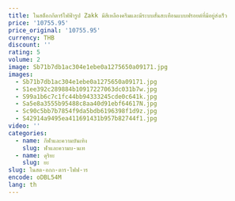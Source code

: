 ```yaml
---
title: ในสต็อกกีตาร์ไฟฟ้ารูป Zakk มีสีเหลืองครีมและมีระบบสั่นสะเทือนแบบฟรอยด์ที่มีอยู่ส่งเร็ว
price: '10755.95'
price_original: '10755.95'
currency: THB
discount: ''
rating: 5
volume: 2
image: Sb71b7db1ac304e1ebe0a1275650a09171.jpg
images:
  - Sb71b7db1ac304e1ebe0a1275650a09171.jpg
  - S1ee392c289884b10917227063dc031b7w.jpg
  - S99a1b6c7c1fc44bb94333245cde0c641k.jpg
  - Sa5e8a3555b95488c8aa40d91ebf64617N.jpg
  - Sc90c5bb7b7854f9da5bdb6196398f1d9z.jpg
  - S42914a9495ea411691431b957b82744f1.jpg
video: ''
categories:
  - name: กีฬาและความบันเทิง
    slug: ฬาและความบ-นเท
  - name: ดุริยะ
    slug: ยะ
slug: ในสต-อกก-ตาร-ไฟฟ-าร
encode: oDBL54M
lang: th
---
```

  